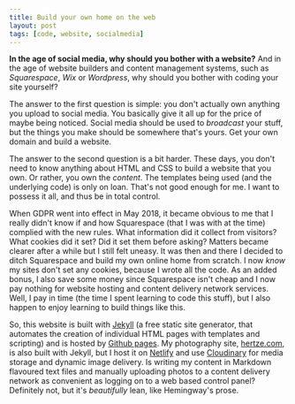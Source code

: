 ```yaml
---
title: Build your own home on the web
layout: post
tags: [code, website, socialmedia]
---
```


**In the age of social media, why should you bother with a website?** And in the age of website builders and content management systems, such as *Squarespace*, *Wix* or *Wordpress*, why should you bother with coding your site yourself?

The answer to the first question is simple: you don't actually own anything you upload to social media. You basically give it all up for the price of maybe being noticed. Social media should be used to *broadcast* your stuff, but the things you make should be somewhere that's yours. Get your own domain and build a website.

The answer to the second question is a bit harder. These days, you don't need to know anything about HTML and CSS to build a website that you own. Or rather, you own the *content*. The templates being used (and the underlying code) is only on loan. That's not good enough for me. I want to possess it all, and thus be in total control.

When GDPR went into effect in May 2018, it became obvious to me that I really didn't know if and how Squarespace (that I was with at the time) complied with the new rules. What information did it collect from visitors? What cookies did it set? Did it set them before asking? Matters became clearer after a while but I still felt uneasy. It was then and there I decided to ditch Squarespace and build my own online home from scratch. I now *know* my sites don't set any cookies, because I wrote all the code. As an added bonus, I also save some money since Squarespace isn't cheap and I now pay nothing for website hosting and content delivery network services. Well, I pay in time (the time I spent learning to code this stuff), but I also happen to enjoy learning to build things like this.

So, this website is built with [Jekyll](https://jekyllrb.com) (a free static site generator, that automates the creation of individual HTML pages with templates and scripting) and is hosted by [Github pages](https://pages.github.com). My photography site, [hertze.com](https://hertze.com), is also built with Jekyll, but I host it on [Netlify](https://netlify.com) and use [Cloudinary](https://cloudinary.com) for media storage and dynamic image delivery. Is writing my content in Markdown flavoured text files and manually uploading photos to a content delivery network as convenient as logging on to a web based control panel? Definitely not, but it's *beautifully* lean, like Hemingway's prose.
